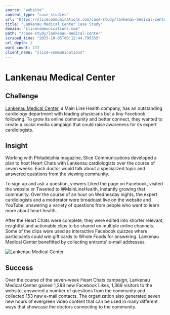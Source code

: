 ```yaml
---
source: "website"
content_type: "case_studies"
url: "https://slicecommunications.com/case-study/lankenau-medical-center"
title: "Lankenau Medical Center Case Study"
domain: "slicecommunications.com"
path: "/case-study/lankenau-medical-center"
scraped_time: "2025-10-05T00:12:44.799355"
url_depth: 2
word_count: 273
client_name: "slice-communications"
---
```


# Lankenau Medical Center

## Challenge

[Lankenau Medical Center](https://www.mainlinehealth.org/locations/lankenau-medical-center), a Main Line Health company, has an outstanding cardiology department with leading physicians but a tiny Facebook following. To grow its online community and better connect, they wanted to create a social media campaign that could raise awareness for its expert cardiologists.

## Insight

Working with Philadelphia magazine, Slice Communications developed a plan to host Heart Chats with Lankenau cardiologists over the course of seven weeks. Each doctor would talk about a specialized topic and answered questions from the viewing community.

To sign up and ask a question, viewers Liked the page on Facebook, visited the website or Tweeted to @MainLineHealth, instantly growing that community. Over the course of an hour on Wednesday nights, the expert cardiologists and a moderator were broadcast live on the website and YouTube, answering a variety of questions from people who want to learn more about heart health.

After the Heart Chats were complete, they were edited into shorter relevant, insightful and actionable clips to be shared on multiple online channels. Some of the clips were used as interactive Facebook quizzes where participants could win gift cards to Whole Foods for answering. Lankenau Medical Center benefitted by collecting entrants’ e-mail addresses.

![Lankenau Medical Center](https://slicecommunications.com/wp-content/uploads/2018/02/Lankenau-Post.jpg)

## Success

Over the course of the seven-week Heart Chats campaign, Lankenau Medical Center gained 1,288 new Facebook Likes, 1,369 visitors to the website, answered a number of questions from the community and collected 153 new e-mail contacts. The organization also generated seven new hours of evergreen video content that can be used in many different ways that showcase the doctors connecting to the community.
